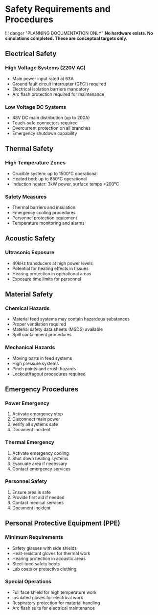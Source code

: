 # Safety Requirements and Procedures
!!! danger "PLANNING DOCUMENTATION ONLY"
    **No hardware exists. No simulations completed. These are conceptual targets only.**

## Electrical Safety

### High Voltage Systems (220V AC)
- Main power input rated at 63A
- Ground fault circuit interrupter (GFCI) required
- Electrical isolation barriers mandatory
- Arc flash protection required for maintenance

### Low Voltage DC Systems
- 48V DC main distribution (up to 200A)
- Touch-safe connectors required
- Overcurrent protection on all branches
- Emergency shutdown capability

## Thermal Safety

### High Temperature Zones
- Crucible system: up to 1500°C operational
- Heated bed: up to 850°C operational
- Induction heater: 3kW power, surface temps >200°C

### Safety Measures
- Thermal barriers and insulation
- Emergency cooling procedures
- Personnel protection equipment
- Temperature monitoring and alarms

## Acoustic Safety

### Ultrasonic Exposure
- 40kHz transducers at high power levels
- Potential for heating effects in tissues
- Hearing protection in operational areas
- Exposure time limits for personnel

## Material Safety

### Chemical Hazards
- Material feed systems may contain hazardous substances
- Proper ventilation required
- Material safety data sheets (MSDS) available
- Spill containment procedures

### Mechanical Hazards
- Moving parts in feed systems
- High pressure systems
- Pinch points and crush hazards
- Lockout/tagout procedures required

## Emergency Procedures

### Power Emergency
1. Activate emergency stop
2. Disconnect main power
3. Verify all systems safe
4. Document incident

### Thermal Emergency
1. Activate emergency cooling
2. Shut down heating systems
3. Evacuate area if necessary
4. Contact emergency services

### Personnel Safety
1. Ensure area is safe
2. Provide first aid if needed
3. Contact medical services
4. Document incident

## Personal Protective Equipment (PPE)

### Minimum Requirements
- Safety glasses with side shields
- Heat-resistant gloves for thermal work
- Hearing protection in acoustic areas
- Steel-toed safety boots
- Lab coats or protective clothing

### Special Operations
- Full face shield for high temperature work
- Insulated gloves for electrical work
- Respiratory protection for material handling
- Arc flash suits for electrical maintenance
